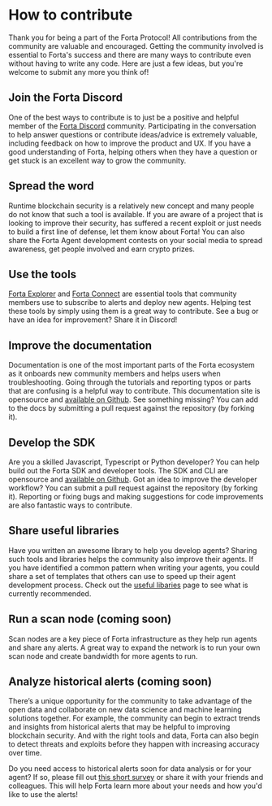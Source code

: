 # How to contribute

Thank you for being a part of the Forta Protocol! All contributions from the community are valuable and encouraged. Getting the community involved is essential to Forta's success and there are many ways to contribute even without having to write any code. Here are just a few ideas, but you're welcome to submit any more you think of!

## Join the Forta Discord

One of the best ways to contribute is to just be a positive and helpful member of the [Forta Discord](https://discord.gg/DUju5Dh4J9) community. Participating in the conversation to help answer questions or contribute ideas/advice is extremely valuable, including feedback on how to improve the product and UX. If you have a good understanding of Forta, helping others when they have a question or get stuck is an excellent way to grow the community.

## Spread the word

Runtime blockchain security is a relatively new concept and many people do not know that such a tool is available. If you are aware of a project that is looking to improve their security, has suffered a recent exploit or just needs to build a first line of defense, let them know about Forta! You can also share the Forta Agent development contests on your social media to spread awareness, get people involved and earn crypto prizes.

## Use the tools

[Forta Explorer](https://explorer.forta.network/) and [Forta Connect](https://connect.forta.network/) are essential tools that community members use to subscribe to alerts and deploy new agents. Helping test these tools by simply using them is a great way to contribute. See a bug or have an idea for improvement? Share it in Discord!

## Improve the documentation

Documentation is one of the most important parts of the Forta ecosystem as it onboards new community members and helps users when troubleshooting. Going through the tutorials and reporting typos or parts that are confusing is a helpful way to contribute. This documentation site is opensource and [available on Github](https://github.com/forta-protocol/docs). See something missing? You can add to the docs by submitting a pull request against the repository (by forking it).

## Develop the SDK

Are you a skilled Javascript, Typescript or Python developer? You can help build out the Forta SDK and developer tools. The SDK and CLI are opensource and [available on Github](https://github.com/forta-protocol/forta-agent-sdk). Got an idea to improve the developer workflow? You can submit a pull request against the repository (by forking it). Reporting or fixing bugs and making suggestions for code improvements are also fantastic ways to contribute.

## Share useful libraries

Have you written an awesome library to help you develop agents? Sharing such tools and libraries helps the community also improve their agents. If you have identified a common pattern when writing your agents, you could share a set of templates that others can use to speed up their agent development process. Check out the [useful libaries](useful-libraries.md) page to see what is currently recommended.

## Run a scan node (coming soon)

Scan nodes are a key piece of Forta infrastructure as they help run agents and share any alerts. A great way to expand the network is to run your own scan node and create bandwidth for more agents to run.

## Analyze historical alerts (coming soon)

There’s a unique opportunity for the community to take advantage of the open data and collaborate on new data science and machine learning solutions together. For example, the community can begin to extract trends and insights from historical alerts that may be helpful to improving blockchain security. And with the right tools and data, Forta can also begin to detect threats and exploits before they happen with increasing accuracy over time.

Do you need access to historical alerts soon for data analysis or for your agent? If so, please fill out [this short survey](https://forms.gle/Q6F4edb8kH4bCZcH9) or share it with your friends and colleagues. This will help Forta learn more about your needs and how you'd like to use the alerts!
